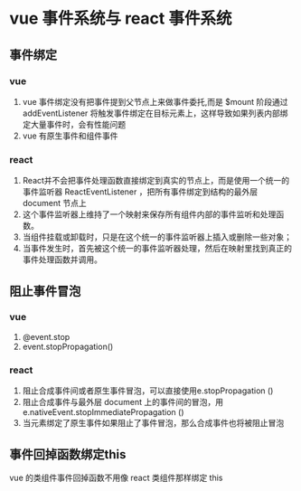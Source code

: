 
# vue 事件系统与 react 事件系统

## 事件绑定
### vue
1. vue 事件绑定没有把事件提到父节点上来做事件委托,而是 $mount 阶段通过 addEventListener 将触发事件绑定在目标元素上，这样导致如果列表内部绑定大量事件时，会有性能问题
2. vue 有原生事件和组件事件

### react
1. React并不会把事件处理函数直接绑定到真实的节点上，而是使用一个统一的事件监听器 ReactEventListener ，把所有事件绑定到结构的最外层 document 节点上
2. 这个事件监听器上维持了一个映射来保存所有组件内部的事件监听和处理函数。
3. 当组件挂载或卸载时，只是在这个统一的事件监听器上插入或删除一些对象；
4. 当事件发生时，首先被这个统一的事件监听器处理，然后在映射里找到真正的事件处理函数并调用。

## 阻止事件冒泡
### vue
1. @event.stop
2. event.stopPropagation()

### react
1. 阻止合成事件间或者原生事件冒泡，可以直接使用e.stopPropagation ()
2. 阻止合成事件与最外层 document 上的事件间的冒泡，用e.nativeEvent.stopImmediatePropagation ()
3. 当元素绑定了原生事件如果阻止了事件冒泡，那么合成事件也将被阻止冒泡

## 事件回掉函数绑定this
vue 的类组件事件回掉函数不用像 react 类组件那样绑定 this